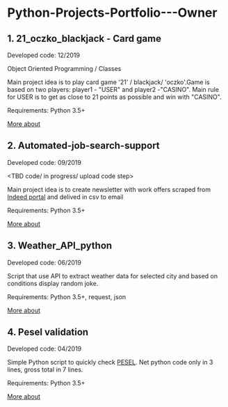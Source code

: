 # Python-Projects-Portfolio---Owner

## 1. 21_oczko_blackjack - Card game 
Developed code: 12/2019 

Object Oriented Programming / Classes 

Main project idea is to play card game '21' / blackjack/ 'oczko'.Game is based on two players: player1 - "USER" and player2 -"CASINO". Main rule for USER is to get as close to 21 points as possible and win with "CASINO". 

Requirements: Python 3.5+

[More about](https://github.com/MTrawinska/21_oczko_blackjack)

## 2. Automated-job-search-support
Developed code: 09/2019 

<TBD code/ in progress/ upload code step>

Main project idea is to create newsletter with work offers scraped from [Indeed portal](https://pl.indeed.com/?r=us) and delived in csv to email  

Requirements: Python 3.5+

[More about](https://github.com/MTrawinska/Automated-job-search-support)

## 3. Weather_API_python
Developed code: 06/2019 

Script that use API to extract weather data for selected city and based on conditions display random joke.

Requirements: Python 3.5+, request, json

[More about](https://github.com/MTrawinska/Weather_API_python)

## 4. Pesel validation
Developed code: 04/2019 

Simple Python script to quickly check [PESEL](https://pl.wikipedia.org/wiki/PESEL). Net python code only in 3 lines, gross total in 7 lines. 

Requirements: Python 3.5+

[More about](https://github.com/MTrawinska/PESEL)
